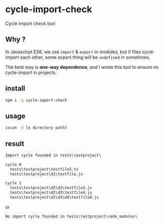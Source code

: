 # cycle-import-check

Cycle import check tool

## Why ?

In Javascirpt ES6, we use `import` & `export` in modules, but if files cycle import each other, some export thing will be `undefined` in sometimes.

The best way is **one-way dependence**, and I wrote this tool to ensure no cycle-import in projects.

## install 

```bash
npm i -g cycle-import-check
```

## usage 

```bash
iscan -d [a directory path]
```

## result 

```bash
Import cycle founded in tests\testproject\

cycle 0
  tests\testproject\testfile5.ts
  tests\testproject\d1\testfile.js

cycle 1
  tests\testproject\d2\d3\testfile3.js
  tests\testproject\d2\d3\testfile4.js
  tests\testproject\d2\d3\d4\testfile6.js
```

or

```bash
No import cycle founded in tests\testproject\node_modules\
```